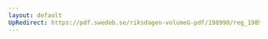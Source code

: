 ```yaml
---
layout: default
UpRedirect: https://pdf.swedeb.se/riksdagen-volumeG-pdf/198990/reg_198990__reg_01/reg_198990__reg_01_0074.pdf
---
```

